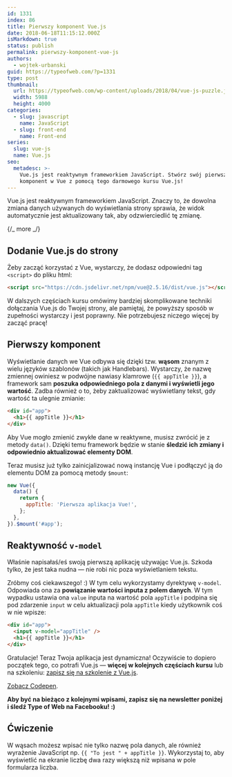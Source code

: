 ```yaml
---
id: 1331
index: 86
title: Pierwszy komponent Vue.js
date: 2018-06-18T11:15:12.000Z
isMarkdown: true
status: publish
permalink: pierwszy-komponent-vue-js
authors:
  - wojtek-urbanski
guid: https://typeofweb.com/?p=1331
type: post
thumbnail:
  url: https://typeofweb.com/wp-content/uploads/2018/04/vue-js-puzzle.jpg
  width: 5988
  height: 4000
categories:
  - slug: javascript
    name: JavaScript
  - slug: front-end
    name: Front-end
series:
  slug: vue-js
  name: Vue.js
seo:
  metadesc: >-
    Vue.js jest reaktywnym frameworkiem JavaScript. Stwórz swój pierwszy
    komponent w Vue z pomocą tego darmowego kursu Vue.js!
---
```


Vue.js jest reaktywnym frameworkiem JavaScript. Znaczy to, że dowolna zmiana danych używanych do wyświetlania strony sprawia, że widok automatycznie jest aktualizowany tak, aby odzwierciedlić tę zmianę.

{/_ more _/}

## Dodanie Vue.js do strony

Żeby zacząć korzystać z Vue, wystarczy, że dodasz odpowiedni tag `<script>` do pliku html:

```html
<script src="https://cdn.jsdelivr.net/npm/vue@2.5.16/dist/vue.js"></script>
```

W dalszych częściach kursu omówimy bardziej skomplikowane techniki dołączania Vue.js do Twojej strony, ale pamiętaj, że powyższy sposób w zupełności wystarczy i jest poprawny. Nie potrzebujesz niczego więcej by zacząć pracę!

## Pierwszy komponent

Wyświetlanie danych we Vue odbywa się dzięki tzw. **wąsom** znanym z wielu języków szablonów (takich jak Handlebars). Wystarczy, że nazwę zmiennej owiniesz w podwójne nawiasy klamrowe (`{{ appTitle }}`), a framework sam **poszuka odpowiedniego pola z danymi i wyświetli jego wartość**. Zadba również o to, żeby zaktualizować wyświetlany tekst, gdy wartość ta ulegnie zmianie:

```html
<div id="app">
  <h1>{{ appTitle }}</h1>
</div>
```

Aby Vue mogło zmienić zwykłe dane w reaktywne, musisz zwrócić je z metody `data()`. Dzięki temu framework będzie w stanie **śledzić ich zmiany i odpowiednio aktualizować elementy DOM**.

Teraz musisz już tylko zainicjalizować nową instancję Vue i podłączyć ją do elementu DOM za pomocą metody `$mount`:

```javascript
new Vue({
  data() {
    return {
      appTitle: 'Pierwsza aplikacja Vue!',
    };
  },
}).$mount('#app');
```

## Reaktywność `v-model`

Właśnie napisałaś/eś swoją pierwszą aplikację używając Vue.js. Szkoda tylko, że jest taka nudna — nie robi nic poza wyświetlaniem tekstu.

Zróbmy coś ciekawszego! :) W tym celu wykorzystamy dyrektywę `v-model`. Odpowiada ona za **powiązanie wartości inputa z polem danych**. W tym wypadku ustawia ona `value` inputa na wartość pola `appTitle` i podpina się pod zdarzenie `input` w celu aktualizacji pola `appTitle` kiedy użytkownik coś w nie wpisze:

```html
<div id="app">
  <input v-model="appTitle" />
  <h1>{{ appTitle }}</h1>
</div>
```

Gratulacje! Teraz Twoja aplikacja jest dynamiczna! Oczywiście to dopiero początek tego, co potrafi Vue.js — **więcej w kolejnych częściach kursu** lub na szkoleniu: <a href="https://szkolenia.typeofweb.com/" target="_blank">zapisz się na szkolenie z Vue.js</a>.

<CodepenWidget height="400" themeId="0" slugHash="RMJPoK" defaultTab="html,result" user="wojtiku" embedVersion="2">
<a href="http://codepen.io/wojtiku/pen/RMJPoK/">Zobacz Codepen</a>.
</CodepenWidget>

**Aby być na bieżąco z kolejnymi wpisami, zapisz się na newsletter poniżej i śledź Type of Web na Facebooku! :)**

<NewsletterForm />
<FacebookPageWidget />

## Ćwiczenie

W wąsach możesz wpisać nie tylko nazwę pola danych, ale również wyrażenie JavaScript np. `{{ "To jest " + appTitle }}`. Wykorzystaj to, aby wyświetlić na ekranie liczbę dwa razy większą niż wpisana w pole formularza liczba.
